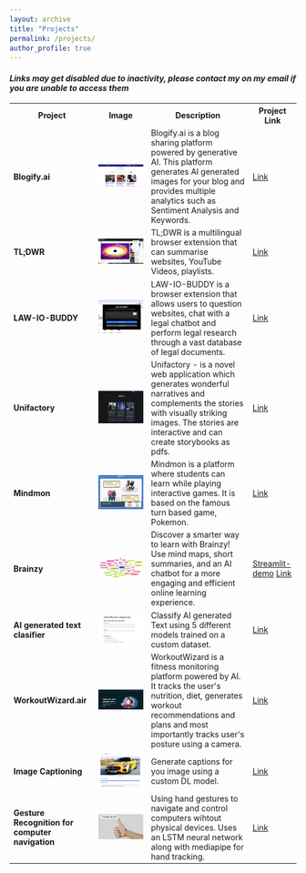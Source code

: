 ```yaml
---
layout: archive
title: "Projects"
permalink: /projects/
author_profile: true
---
```


#### *Links may get disabled due to inactivity, please contact my on my email if you are unable to access them*

<table>
  <tr>
    <th><b>Project</b></th>
    <th><b>Image</b></th>
    <th><b>Description</b></th>
    <th><b>Project Link</b></th>
  </tr>
  <tr>
    <td><b>Blogify.ai</b></td>
    <td><img src="/images/blogifyy.png" alt="Image Description"></td>
    <td>
      <!-- Add your image description here -->
      Blogify.ai is a blog sharing platform powered by generative AI. This platform generates AI generated images for your blog and provides multiple analytics such as Sentiment Analysis and Keywords.
    </td>
    <td>
      <a href="https://blogify-ai.netlify.app/">Link</a>
    </td>
  </tr>
    <tr>
    <td><b>TL;DWR</b></td>
    <td><img src="/images/tldwr.png" alt="Image Description"></td>
    <td>
      TL;DWR is a multilingual browser extension that can summarise websites, YouTube Videos, playlists.
    </td>
    <td>
      <a href="https://chromewebstore.google.com/detail/tldwr/ddildclhomjgjkggmjjdaboebkmoogbn?">Link</a>
    </td>
  </tr>
      <tr>
    <td><b>LAW-IO-BUDDY</b></td>
    <td><img src="/images/lawbuddyio.png" alt="Image Description"></td>
    <td>
      <!-- Add your image description here -->
      LAW-IO-BUDDY is a browser extension that allows users to question websites, chat with a legal chatbot and perform legal research through a vast database of legal documents.
    </td>
    <td>
      <a href="https://lablab.ai/event/rag-llms-with-your-data/prometheus/law-io-buddy">Link</a>
    </td>
  </tr>
      <tr>
    <td><b>Unifactory</b></td>
    <td><img src="/images/unifactory.jpeg" alt="Image Description"></td>
    <td>
      Unifactory - is a novel web application which generates wonderful narratives and complements the stories with visually striking images. The stories are interactive and can create storybooks as pdfs.
    </td>
    <td>
      <a href="https://devfolio.co/projects/unifactory-a553">Link</a>
    </td>
  </tr>
      <tr>
    <td><b>Mindmon</b></td>
    <td><img src="/images/mindmon.jpeg" alt="Image Description"></td>
    <td>
      <!-- Add your image description here -->
      Mindmon is a platform where students can learn while playing interactive games. It is based on the famous turn based game, Pokemon.
    </td>
    <td>
      <a href="https://devfolio.co/projects/mindmon-4b07">Link</a>
    </td>
  </tr>
      <tr>
    <td><b>Brainzy</b></td>
    <td><img src="/images/brainzy.jpeg" alt="Image Description"></td>
    <td>
      Discover a smarter way to learn with Brainzy! Use mind maps, short summaries, and an AI chatbot for a more engaging and efficient online learning experience.
    </td>
    <td>
      <a href="https://brainzy.streamlit.app/">Streamlit-demo</a>
      <a href="https://lablab.ai/event/llama-2-hackathon-with-clarifai/prometheus/brainzy">Link</a>
    </td>
  </tr>
      <tr>
    <td><b>AI generated text clasifier</b></td>
    <td><img src="/images/aigenclass.png" alt="Image Description"></td>
    <td>
      Classify AI generated Text using 5 different models trained on a custom dataset.
    </td>
    <td>
      <a href="https://ai-text-classification.streamlit.app/">Link</a>
    </td>
  </tr>
        <tr>
    <td><b>WorkoutWizard.air</b></td>
    <td><img src="/images/workoutwizard.png" alt="Image Description"></td>
    <td>
      WorkoutWizard is a fitness monitoring platform powered by AI. It tracks the user's nutrition, diet, generates workout recommendations and plans and most importantly tracks user's posture using a camera.
    </td>
    <td>
      <a href="https://github.com/Coding-Ghostman/fitness">Link</a>
    </td>
  </tr>
      <tr>
    <td><b>Image Captioning</b></td>
    <td><img src="/images/imagecaptioning.png" alt="Image Description"></td>
    <td>
      Generate captions for you image using a custom DL model.
    </td>
    <td>
      <a href="https://image-caption.streamlit.app/">Link</a>
    </td>
  </tr>
        <tr>
    <td><b>Gesture Recognition for computer navigation</b></td>
    <td><img src="/images/hand_gesture.png" alt="Image Description"></td>
    <td>
      Using hand gestures to navigate and control computers wihtout physical devices. Uses an LSTM neural network along with mediapipe for hand tracking.
    </td>
    <td>
      <a href="https://github.com/jayavibhavnk/Gesture-recognition-using-machine-learning">Link</a>
    </td>
  </tr>
</table>

